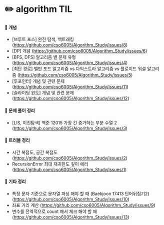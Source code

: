 # :pencil2: algorithm TIL  

#### :file_folder: 개념
- [브루트 포스] 완전 탐색, 백트래킹 (https://github.com/cso6005/Algorithm_Study/issues/8)
- [DP] 개념 (https://github.com/cso6005/Algorithm_Study/issues/6)
- [BFS, DFS] 알고리즘 별 문제 유형 (https://github.com/cso6005/Algorithm_Study/issues/4)
- [최단 경로] 벨만 포드 알고리즘 vs 다익스트라 알고리즘 vs 플로이드 워셜 알고리즘 (https://github.com/cso6005/Algorithm_Study/issues/5)
- [투포인터] 개념 및 관련 문제 (https://github.com/cso6005/Algorithm_Study/issues/11)
- [슬라이딩 윈도] 개념 및 관련 문제 (https://github.com/cso6005/Algorithm_Study/issues/12)

#### :file_folder: 문제 풀이 정리
- [LIS, 이진탐색] 백준 12015 가장 긴 증가하는 부분 수열 2 (https://github.com/cso6005/Algorithm_Study/issues/3)


#### :file_folder: 트러블 정리
- 시간 복잡도, 공간 복잡도 (https://github.com/cso6005/Algorithm_Study/issues/2)
- RecursionError 최대 재귀한도 깊이 에러 (https://github.com/cso6005/Algorithm_Study/issues/1)

#### :file_folder: 기타 정리
- 특정 문자 기준으로 문자열 파싱 해야 할 때 (Baekjoon 17413 단어뒤집기2) (https://github.com/cso6005/Algorithm_Study/issues/10)
- 좌표 거리 계산 (https://github.com/cso6005/Algorithm_Study/issues/9)
- 변수를 전역적으로 count 해서 체크 해야 할 때 (https://github.com/cso6005/Algorithm_Study/issues/13)
